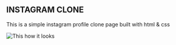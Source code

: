 ## INSTAGRAM CLONE

This is a simple instagram profile clone page 
built with html & css

![This how it looks](https://festusebin.github.io/instagram-clone/)
